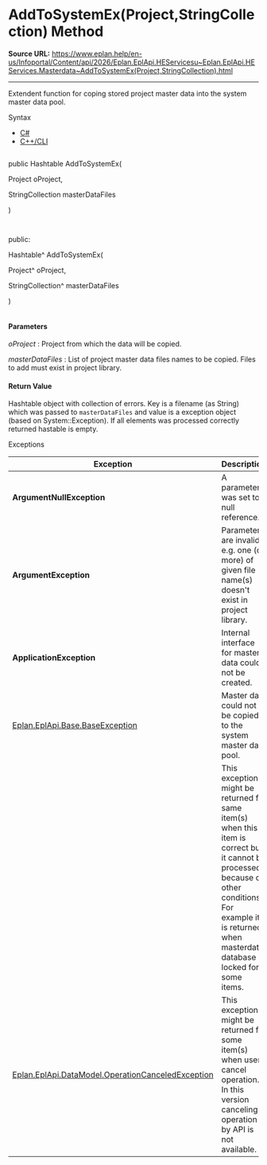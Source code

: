 # AddToSystemEx(Project,StringCollection) Method

**Source URL:** https://www.eplan.help/en-us/Infoportal/Content/api/2026/Eplan.EplApi.HEServicesu~Eplan.EplApi.HEServices.Masterdata~AddToSystemEx(Project,StringCollection).html

---

Extendent function for coping stored project master data into the system master data pool.

Syntax

- [C#](#i-syntax-CS)
- [C++/CLI](#i-syntax-CPP2005)

```
```
public Hashtable AddToSystemEx( 

   Project oProject,

   StringCollection masterDataFiles

)
```
```

```
```
public:

Hashtable^ AddToSystemEx( 

   Project^ oProject,

   StringCollection^ masterDataFiles

)
```
```

#### Parameters

*oProject*
:   Project from which the data will be copied.

*masterDataFiles*
:   List of project master data files names to be copied. Files to add must exist in project library.

#### Return Value

Hashtable object with collection of errors. Key is a filename (as String) which was passed to `masterDataFiles` and value is a exception object (based on System::Exception). If all elements was processed correctly returned hastable is empty.

Exceptions

| Exception | Description |
| --- | --- |
| **ArgumentNullException** | A parameter was set to a null reference. |
| **ArgumentException** | Parameters are invalid, e.g. one (or more) of given file name(s) doesn't exist in project library. |
| **ApplicationException** | Internal interface for master data could not be created. |
| [Eplan.EplApi.Base.BaseException](Eplan.EplApi.Baseu~Eplan.EplApi.Base.BaseException.html) | Master data could not be copied to the system master data pool. |
|  | This exception might be returned for same item(s) when this item is correct but it cannot be processed because of other conditions. For example it is returned when masterdata database is locked for some items. |
| [Eplan.EplApi.DataModel.OperationCanceledException](Eplan.EplApi.DataModelu~Eplan.EplApi.DataModel.OperationCanceledException.html) | This exception might be returned for some item(s) when user cancel operation. In this version canceling operation by API is not available. |
